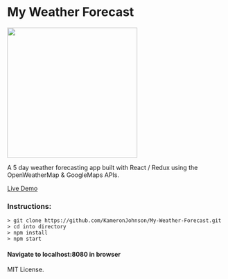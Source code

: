 # My Weather Forecast

<img src="http://openweathermap.org/themes/openweathermap/assets/vendor/owm/img/logo_OpenWeatherMap_orange.svg" width="300">

A 5 day weather forecasting app built with React / Redux using the OpenWeatherMap & GoogleMaps APIs.

[Live Demo](https://my-weather-forecast.netlify.com/ "My Weather Forecast")

### Instructions:

```
> git clone https://github.com/KameronJohnson/My-Weather-Forecast.git
> cd into directory
> npm install
> npm start
```

#### Navigate to localhost:8080 in browser

MIT License.
